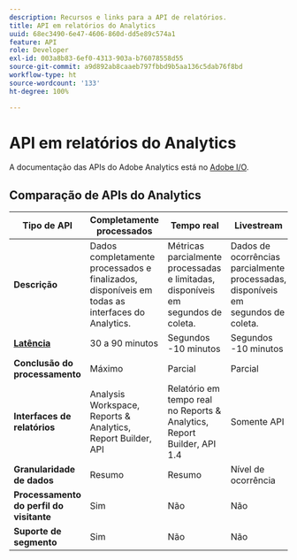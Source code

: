 ```yaml
---
description: Recursos e links para a API de relatórios.
title: API em relatórios do Analytics
uuid: 68ec3490-6e47-4606-860d-dd5e89c574a1
feature: API
role: Developer
exl-id: 003a8b83-6ef0-4313-903a-b76078558d55
source-git-commit: a9d892ab8caaeb797fbbd9b5aa136c5dab76f8bd
workflow-type: ht
source-wordcount: '133'
ht-degree: 100%

---
```


# API em relatórios do Analytics

A documentação das APIs do Adobe Analytics está no [Adobe I/O](https://adobe.io/analytics-apis/docs).

## Comparação de APIs do Analytics

| **Tipo de API** | **Completamente processados** | **Tempo real** | **Livestream** | **Data Warehouse** |
| --- | --- | --- | --- | --- |
| **Descrição** | Dados completamente processados e finalizados, disponíveis em todas as interfaces do Analytics. | Métricas parcialmente processadas e limitadas, disponíveis em segundos de coleta. | Dados de ocorrências parcialmente processadas, disponíveis em segundos de coleta. | Dados completamente processados e finalizados, usados para extrair grandes exportações de dados. |
| [**Latência**](/help/technotes/latency.md) | 30 a 90 minutos | Segundos -10 minutos | Segundos -10 minutos | 90+ minutos |
| **Conclusão do processamento** | Máximo | Parcial | Parcial | Máximo |
| **Interfaces de relatórios** | Analysis Workspace, Reports &amp; Analytics, Report Builder, API | Relatório em tempo real no Reports &amp; Analytics, Report Builder, API 1.4 | Somente API | Data Warehouse, API |
| **Granularidade de dados** | Resumo | Resumo | Nível de ocorrência | Resumo |
| **Processamento do perfil do visitante** | Sim | Não | Não | Sim |
| **Suporte de segmento** | Sim | Não | Não | Parcial |
